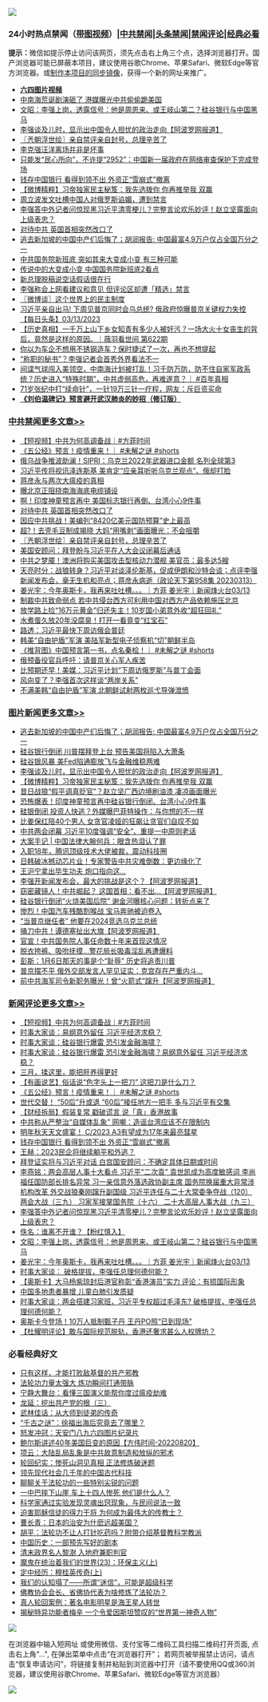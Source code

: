 ![](https://raw.githubusercontent.com/jsvpn/jsproxy/dev/64photo/fqnews-qr.jpg)

<div id="tt">
<h3>24小时热点禁闻（<a href="https://aaa.v2dns.tk/?QAjUl=BgRp5UNKRn&T5Vk=fPVH&Q59Ab=WxGE" target="_blank">带图视频</a>）|<a href="#%E4%B8%AD%E5%85%B1%E7%A6%81%E9%97%BB%E6%9B%B4%E5%A4%9A%E6%96%87%E7%AB%A0">中共禁闻</a>|<a href="#%E5%9B%BE%E7%89%87%E6%96%B0%E9%97%BB%E6%9B%B4%E5%A4%9A%E6%96%87%E7%AB%A0">头条禁闻</a>|<a href="#%E6%96%B0%E9%97%BB%E8%AF%84%E8%AE%BA%E6%9B%B4%E5%A4%9A%E6%96%87%E7%AB%A0">禁闻评论|<a href="#%E5%BF%85%E7%9C%8B%E7%BB%8F%E5%85%B8%E5%A5%BD%E6%96%87">经典必看</a></h3>
<div><b>提示：</b>微信如提示停止访问该网页，须先点击右上角三个点，选择浏览器打开。国产浏览器可能已屏蔽本项目，建议使用谷歌Chrome、苹果Safari、微软Edge等官方浏览器。或<a href="%E5%88%B6%E4%BD%9Cgit%E7%A6%81%E9%97%BB%E9%95%9C%E5%83%8F.md">制作本项目的同步镜像</a>，获得一个新的网址来推广。</div>
<ul>
<li><b><a href="http://d2.v2rss.gq/64.mp4" target="_blank">六四图片视频</a></b></li>
<li><a href="/baitai/20230314/1859481.md">中南海荒诞剧演砸了 港媒曝光中共偷偷跪美国</a></li>
<li><a href="/comments/20230314/1859531.md">文昭：李强上岗，透露信号：他是周恩来、或王岐山第二？硅谷银行与中国黑马</a></li>
<li><a href="/topimagenews/20230314/1859585.md">李强谈及儿时，显示出中国令人担忧的政治走向【阿波罗网报道】</a></li>
<li><a href="/cbnews/20230314/1859629.md">〖兲朝浮世绘〗亲自禁评亲自封号，总理辛苦了</a></li>
<li><a href="/ssgc/20230314/1859663.md">李克强汪洋离场并非是坏事</a></li>
<li><a href="/headline/20230314/1859517.md">只能发“民心所向”，不许提“2952”：中国新一届政府在网络审查保护下完成登场</a></li>
<li><a href="/comments/20230314/1859730.md">钱存中国银行 看得到领不出 外资正“雪崩式”撤离</a></li>
<li><a href="/topimagenews/20230314/1859571.md">【微博精粹】习帝独家民主秘笈：我先选拨你 你再推举我 双赢</a></li>
<li><a href="/cnnews/20230314/1859488.md">周立波发文吐槽中国人对俄罗斯谄媚，遭到禁言</a></li>
<li><a href="/comments/20230314/1859645.md">李强答中外记者问惊现黑习近平清零梗儿？完整言论欢乐妙评！赵立坚露面向上级表忠？</a></li>
<li><a href="/cbnews/20230314/1859668.md">对待中共 英国首相突然改口了</a></li>
<li><a href="/topimagenews/20230314/1859784.md">逃去新加坡的中国中产们后悔了；胡润报告: 中国最富4.9万户仅占全国万分之一</a></li>
<li><a href="/cnnews/20230314/1859723.md">中共国务院新班底 突如其来大变成小变 有三种可能</a></li>
<li><a href="/cnnews/20230314/1859476.md">传说中的大变成小变 中国国务院新班底2看点</a></li>
<li><a href="/cnnews/20230314/1859680.md">新总理脱稿说空话假话很在行</a></li>
<li><a href="/baitai/20230314/1859504.md">李强称会上网看建议和意见 但评论区却遭「精选」禁言</a></li>
<li><a href="/ssgc/20230314/1859538.md">〖微博谈〗这个世界上的民主制度</a></li>
<li><a href="/baitai/20230314/1859536.md">习近平亲自出马! 下周见普京同时会乌总统? 俄政府惊曝普京关键权力失控【每日头条】03/13/2023</a></li>
<li><a href="/sohnews/20230314/1859567.md">【历史真相】一千万上山下乡女知青有多少人被奸污？一场大火十女丧生的背后，竟然是这样的原因。｜薇羽看世间 第622期</a></li>
<li><a href="/lifebaike/20230314/1859727.md">你以为车企不想用不锈钢造车？保时捷试了一次，再也不想提起</a></li>
<li><a href="/headline/20230314/1859490.md">“称职的秘书”？李强记者会首秀外界看法不一</a></li>
<li><a href="/sohnews/20230314/1859748.md">间谍气球闯入美领空，中南海计划被打乱！习千防万防，防不住自家军政系统？历史进入“特殊时期”，中共虚弱高危，再难遂意？｜ #百年真相</a></li>
<li><a href="/yule/20230314/1859572.md">71岁张纪中打“续命针”，一针19万三针一疗程，网友：斥巨资买命</a></li>
<li><b><a href="/comments/20200207/1272816.md" target="_blank">《刘伯温碑记》预言避开武汉肺炎的妙招（修订版）</a></b></li>
</ul>
</div>

<div class="catlist">
<h3><a href="/cbnews/" target="_blank">中共禁闻</a><span><a href="/cbnews/" target="_blank" rel="nofollow">更多文章>></a></span></h3>
<ul>
<li><a href="/comments/20230315/1859871.md" target="_blank">【短视频】中共为何高调备战｜#方菲时间</a></li>
<li><a href="/comments/20230314/1859794.md" target="_blank">《五公经》预言！疫情重来！｜ #未解之谜 #shorts</a></li>
<li><a href="/cbnews/20230314/1859786.md" target="_blank">俄乌战争推波助澜！SIPRI：乌克兰2022年武器进口金额 名列全球第3</a></li>
<li><a href="/cbnews/20230314/1859785.md" target="_blank">习近平传将视讯泽连斯基 美肯定“应亲耳听听乌克兰观点”、俄却打脸</a></li>
<li><a href="/cbnews/20230314/1859778.md" target="_blank">蒋彦永与两次大瘟疫的真相</a></li>
<li><a href="/cbnews/20230314/1859696.md" target="_blank">曝北京正阻挠南海海底电缆铺设</a></li>
<li><a href="/cbnews/20230314/1859677.md" target="_blank">啊！印度神童预言再中 美国标志银行再倒、台湾小心9件事</a></li>
<li><a href="/cbnews/20230314/1859668.md" target="_blank">对待中共 英国首相突然改口了</a></li>
<li><a href="/cbnews/20230314/1859667.md" target="_blank">因应中共挑战！美编列“8420亿美元国防预算”史上最高</a></li>
<li><a href="/cbnews/20230314/1859666.md" target="_blank">超?！去壳毛豆制成揭晓 大妈“用嘴剥”画面曝光：不会咀嚼</a></li>
<li><a href="/cbnews/20230314/1859629.md" target="_blank">〖兲朝浮世绘〗亲自禁评亲自封号，总理辛苦了</a></li>
<li><a href="/cbnews/20230314/1859610.md" target="_blank">美国安顾问：拜登盼与习近平在人大会议闭幕后通话</a></li>
<li><a href="/cbnews/20230314/1859609.md" target="_blank">中共之梦魇！澳洲将购买美国攻击型核动力潜舰 美官员：最多达5艘</a></li>
<li><a href="/cbnews/20230314/1859569.md" target="_blank">天亮时分：战狼转身？习近平对谈泽伦斯基，促成伊朗和沙特会谈；点评李强新闻发布会，毫无生机和亮点；蒋彦永病逝（政论天下第958集 20230313）</a></li>
<li><a href="/comments/20230314/1859530.md" target="_blank">姜光宇：今年奥斯卡，我再来吐吐槽。。。｜方菲 姜光宇｜新闻烽火台03/13</a></li>
<li><a href="/cbnews/20230313/1859424.md" target="_blank">制裁中共致命弱点 若中共侵台西方可利用中国对西方产品依赖施压北京</a></li>
<li><a href="/cbnews/20230313/1859401.md" target="_blank">放学路上捡“16万元黄金”归还失主！10岁国小弟意外收“超狂回礼”</a></li>
<li><a href="/cbnews/20230313/1859390.md" target="_blank">水煮蛋久放20年没腐臭！打开一看竟变“红宝石”</a></li>
<li><a href="/cbnews/20230313/1859364.md" target="_blank">路透：习近平最快下周访俄会普廷</a></li>
<li><a href="/cbnews/20230313/1859352.md" target="_blank">韩美“自由护盾”军演 美陆军新型电子侦察机“切”朝鲜半岛</a></li>
<li><a href="/comments/20230313/1859347.md" target="_blank">《推背图》中国预言第一书，点名秦桧！｜ #未解之谜 #shorts</a></li>
<li><a href="/cbnews/20230313/1859322.md" target="_blank">俄预备役官兵呼吁：请普京关心军人疾苦</a></li>
<li><a href="/cbnews/20230313/1859302.md" target="_blank">比预期还早！美媒：习近平计划“下周访俄罗斯”与普丁会面</a></li>
<li><a href="/cbnews/20230313/1859260.md" target="_blank">风向变了？李强首次这样谈“两岸关系”</a></li>
<li><a href="/cbnews/20230313/1859257.md" target="_blank">不满美韩“自由护盾”军演 北朝鲜试射两枚巡弋导弹泄愤</a></li>

</ul>
</div>
<div class="catlist">
<h3><a href="/topimagenews/" target="_blank">图片新闻</a><span><a href="/topimagenews/" target="_blank" rel="nofollow">更多文章>></a></span></h3>
<ul>
<li><a href="/topimagenews/20230314/1859784.md" target="_blank">逃去新加坡的中国中产们后悔了；胡润报告: 中国最富4.9万户仅占全国万分之一</a></li>
<li><a href="/topimagenews/20230314/1859750.md" target="_blank">硅谷银行倒闭 川普摆拜登上台 预告美国将陷入大萧条</a></li>
<li><a href="/topimagenews/20230314/1859701.md" target="_blank">硅谷银风暴 美Fed陷通膨放飞与金融维稳两难</a></li>
<li><a href="/topimagenews/20230314/1859585.md" target="_blank">李强谈及儿时，显示出中国令人担忧的政治走向【阿波罗网报道】</a></li>
<li><a href="/topimagenews/20230314/1859571.md" target="_blank">【微博精粹】习帝独家民主秘笈：我先选拨你 你再推举我 双赢</a></li>
<li><a href="/topimagenews/20230313/1859363.md" target="_blank">昔日战狼“假平调真贬官”？赵立坚广西边境刷油漆 凄凉画面曝光</a></li>
<li><a href="/topimagenews/20230313/1859301.md" target="_blank">恐怖爆表！印度神童预言再中硅谷银行倒闭、台湾小心9件事</a></li>
<li><a href="/topimagenews/20230313/1859279.md" target="_blank">硅银倒闭 投资人快逃？外媒曝巴菲特操作：与你想的不一样</a></li>
<li><a href="/topimagenews/20230313/1859278.md" target="_blank">比姜保红陪40个男人 女贪官凌娅的狂飙让贪官们自叹不如</a></li>
<li><a href="/topimagenews/20230313/1859274.md" target="_blank">中共两会闭幕 习近平10度强调“安全”、重提一中原则老话</a></li>
<li><a href="/topimagenews/20230313/1859273.md" target="_blank">大案手记 | 中国法律大腕何兵：眼含热泪认了罪</a></li>
<li><a href="/topimagenews/20230313/1859268.md" target="_blank">入职18年，腾讯顶级技术大佬被裁，震动科技圈</a></li>
<li><a href="/topimagenews/20230313/1859225.md" target="_blank">日韩破冰撼动芯片业！专家警告中共灾难倒数：更边缘化了</a></li>
<li><a href="/topimagenews/20230313/1859224.md" target="_blank">王沪宁拿出毕生功夫 炮口指向这…</a></li>
<li><a href="/topimagenews/20230313/1859207.md" target="_blank">李强开新闻发布会，最大的挑战是这个？【阿波罗网报道】</a></li>
<li><a href="/topimagenews/20230313/1859200.md" target="_blank">窃密藏镜人！中共崛起？ 这国首相：看不出…【阿波罗网报道】</a></li>
<li><a href="/topimagenews/20230313/1859181.md" target="_blank">硅谷银行倒闭“火烧美国后院” 谢金河曝核心问题：转折点来了</a></li>
<li><a href="/topimagenews/20230313/1859176.md" target="_blank">惨烈！中国汽车残酷割喉战 宝马奔驰被迫卷入</a></li>
<li><a href="/topimagenews/20230313/1859172.md" target="_blank">“当普京继任者” 他要在2024竞选乌克兰总统</a></li>
<li><a href="/topimagenews/20230313/1859159.md" target="_blank">捅刀中共！谭德塞扯出大旗【阿波罗网报道】</a></li>
<li><a href="/topimagenews/20230313/1859142.md" target="_blank">官宣！中共国务院人事任命数十年来首现这情况</a></li>
<li><a href="/topimagenews/20230313/1859132.md" target="_blank">脱衣挎裤、吸吮抚摸…警花局长吸毒淫乱再遭爆料</a></li>
<li><a href="/topimagenews/20230313/1859105.md" target="_blank">彭斯：1月6日那天的事是个“耻辱” 历史将追责川普</a></li>
<li><a href="/topimagenews/20230313/1859085.md" target="_blank">普京摆不平 俄外交部发言人罕见证实：克宫存在严重内斗…</a></li>
<li><a href="/topimagenews/20230313/1859079.md" target="_blank">前中共海军司令新职务曝光！曾“火箭式”蹿升【阿波罗网报道】</a></li>

</ul>
</div>
<div class="catlist">
<h3><a href="/comments/" target="_blank">新闻评论</a><span><a href="/comments/" target="_blank" rel="nofollow">更多文章>></a></span></h3>
<ul>
<li><a href="/comments/20230315/1859871.md" target="_blank">【短视频】中共为何高调备战｜#方菲时间</a></li>
<li><a href="/comments/20230314/1859848.md" target="_blank">时事大家谈：易纲意外留任 习近平经济求稳？</a></li>
<li><a href="/comments/20230314/1859847.md" target="_blank">时事大家谈：硅谷银行爆雷 恐引发金融海啸？</a></li>
<li><a href="/comments/20230314/1859846.md" target="_blank">时事大家谈：硅谷银行爆雷 恐引发金融海啸？易纲意外留任 习近平经济求稳？</a></li>
<li><a href="/comments/20230314/1859807.md" target="_blank">三月，揉这里，能把肝养得更好</a></li>
<li><a href="/comments/20230314/1859806.md" target="_blank">【有画说艺】俗话说“色字头上一把刀” 这把刀是什么刀？</a></li>
<li><a href="/comments/20230314/1859794.md" target="_blank">《五公经》预言！疫情重来！｜ #未解之谜 #shorts</a></li>
<li><a href="/comments/20230314/1859781.md" target="_blank">世代交替！ “50后”升或退 “60后”接任地方一把手 多与习近平有交集</a></li>
<li><a href="/comments/20230314/1859775.md" target="_blank">【财经拆局】假装复常 戳破谎言 说「真」香港故事</a></li>
<li><a href="/comments/20230314/1859732.md" target="_blank">中共称从严整治“自媒体乱象” 网嘲：造谣台湾应该不在限制内</a></li>
<li><a href="/comments/20230314/1859731.md" target="_blank">明年秋天天文盛宴！ C/2023 A3有望成为17年来最亮彗星</a></li>
<li><a href="/comments/20230314/1859730.md" target="_blank">钱存中国银行 看得到领不出 外资正“雪崩式”撤离</a></li>
<li><a href="/comments/20230314/1859726.md" target="_blank">王赫：2023民企将继续躺平和外逃？</a></li>
<li><a href="/comments/20230314/1859718.md" target="_blank">拜登证实将与习近平对话 白宫国安顾问：不确定具体日期或时间</a></li>
<li><a href="/comments/20230314/1859655.md" target="_blank">李燕铭：两会高层人事十大看点 习近平“二次袁” 袁世凯成为高度敏感词 李尚福任国防部长排名异常 习一亲信意外落选政协副主席 国务院换届重大异常涉机构改革 外交战狼秦刚蹿升副国级 习近平连任与二十大常委争夺战（120） 两会大战（三九） 习家军接掌国务院（十六） 二十大高层人事大战（九三）</a></li>
<li><a href="/comments/20230314/1859645.md" target="_blank">李强答中外记者问惊现黑习近平清零梗儿？完整言论欢乐妙评！赵立坚露面向上级表忠？</a></li>
<li><a href="/comments/20230314/1859588.md" target="_blank">佚名：谁离不开谁？【粉红慎入】</a></li>
<li><a href="/comments/20230314/1859531.md" target="_blank">文昭：李强上岗，透露信号：他是周恩来、或王岐山第二？硅谷银行与中国黑马</a></li>
<li><a href="/comments/20230314/1859530.md" target="_blank">姜光宇：今年奥斯卡，我再来吐吐槽。。。｜方菲 姜光宇｜新闻烽火台03/13</a></li>
<li><a href="/comments/20230314/1859446.md" target="_blank">时事大家谈： 破格提拔，李强任总理何德何能？</a></li>
<li><a href="/comments/20230314/1859427.md" target="_blank">【奥斯卡】大马杨紫琼封后港官称彰“香港演员”实力 评论：有损国际形象</a></li>
<li><a href="/comments/20230314/1859426.md" target="_blank">中国多地患者暴增 儿童白肺引发质疑</a></li>
<li><a href="/comments/20230313/1859404.md" target="_blank">时事大家谈：两会搭建习家班，习近平专权超过毛泽东? 破格提拔，李强任总理何德何能？</a></li>
<li><a href="/comments/20230313/1859400.md" target="_blank">奥斯卡今登场！10万人抵制甄子丹 王丹PO照“已到现场”</a></li>
<li><a href="/comments/20230313/1859371.md" target="_blank">【杜耀明评论】敢与国际规范脱轨，香港还奢求甚么人权牌坊？</a></li>

</ul>
</div>

<div class="catlist">
<h3>必看经典好文</h3>
<ul>
<li><a href="/comments/20220127/1684835.md" target="_blank">只有这样，才能打败敌基督的共产邪教</a></li>
<li><a href="/cbnews/20200816/1381005.md" target="_blank">法轮功力量太强大 炼功瞬间打通带脉</a></li>
<li><a href="/comments/20200527/1273654.md" target="_blank">宁静大舞台：看懂三国演义能帮你度过瘟疫劫难</a></li>
<li><a href="/comments/20200929/1405201.md" target="_blank">龙延：挖出共产党的根（三）</a></li>
<li><a href="/topimagenews/20130216/104433.md" target="_blank">武林佳话：从大师到徒弟的传奇</a></li>
<li><a href="/lifebaike/20210704/1580186.md" target="_blank">“千古之谜”：徐福出海后究竟去了哪里？</a></li>
<li><a href="/comments/20200604/783200.md" target="_blank">怒发冲冠：天安门八九六四图片纪录片</a></li>
<li><a href="/bannedvideo/20220821/1774387.md" target="_blank">鲍尔斯讲述40年美国巨变的原因【方伟时间-20220820】</a></li>
<li><a href="/comments/20220730/1764893.md" target="_blank">项云：大陆乱局乱象是中共故意制造和放纵的邪术</a></li>
<li><a href="/tculture/xiulian/20180114/885650.md" target="_blank">轮回纪实：惨死山洞见真相 正法修炼破迷题</a></li>
<li><a href="/comments/20220329/1711799.md" target="_blank">领先现代社会几千年的中国古代科技</a></li>
<li><a href="/comments/20190417/1114875.md" target="_blank">聊聊关于法轮功的一些特别尖锐的问题</a></li>
<li><a href="/cbnews/20200611/1343057.md" target="_blank">一中巴摔下山崖 车上十四人惨死 他们是什么人？</a></li>
<li><a href="/comments/20200921/1400587.md" target="_blank">科学家通过实验发现灵魂出窍现象，与民间说法一致</a></li>
<li><a href="/comments/20200622/1346846.md" target="_blank">迫害耶稣信徒的得力干将  为何成为最伟大的传教士？</a></li>
<li><a href="/taiwannews/20221015/1797413.md" target="_blank">曹长青：日本的治安为什麽远超美国？</a></li>
<li><a href="/cbnews/20190215/1081272.md" target="_blank">胡平：法轮功不让人打针吃药吗？附带介绍基督教科学教派</a></li>
<li><a href="/comments/20220910/1782931.md" target="_blank">中国历史：一部预先写好的剧本</a></li>
<li><a href="/ccpdope/20220508/1730036.md" target="_blank">清末政界名人黎澍 入地府兼职判官</a></li>
<li><a href="/ssgc/20180904/993719.md" target="_blank">魔鬼在统治着我们的世界(23)：环保主义(上)</a></li>
<li><a href="/tculture/xiulian/20151104/467495.md" target="_blank">定中经历：穆桂英传奇(上)</a></li>
<li><a href="/sohnews/20161029/607205.md" target="_blank">我们的认知塌了——所谓“迷信”，可能是超级科学</a></li>
<li><a href="/sohnews/20150109/351438.md" target="_blank">佛教协会会长、省佛协代表为啥修炼了法轮功？</a></li>
<li><a href="/comments/20200523/1332915.md" target="_blank">真人轮回案例：著名电影明星是海王星人转世</a></li>
<li><a href="/cnnews/20210317/1506463.md" target="_blank">揭秘特异功能者梅辛 一个令爱因斯坦赞叹的“世界第一神奇人物”</a></li>

</ul>
</div>

![](https://raw.githubusercontent.com/jsvpn/jsproxy/dev/64photo/fqnews-qr.jpg)

在浏览器中输入短网址 或使用微信、支付宝等二维码工具扫描二维码打开页面, 点击右上角"...", 在弹出菜单中点击“在浏览器打开”； 若网页被举报禁止访问，请点击“恢复申请访问”，将链接复制并粘贴到浏览器中打开（请不要使用QQ或360浏览器，建议使用谷歌Chrome、苹果Safari、微软Edge等官方浏览器）

![](https://raw.githubusercontent.com/jsvpn/jsproxy/dev/64photo/wx.jpg)